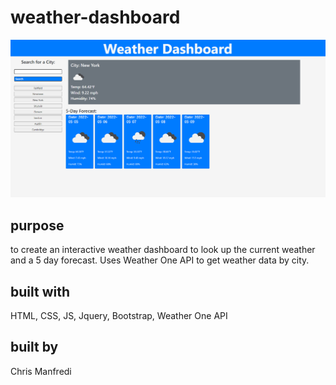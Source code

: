 # weather-dashboard

![weather dasboard](./assets/Capture.PNG)

## purpose
to create an interactive weather dashboard to look up the current weather and a 5 day forecast. Uses Weather One API to get weather data by city.

## built with 
HTML, CSS, JS, Jquery, Bootstrap, Weather One API

## built by 
Chris Manfredi